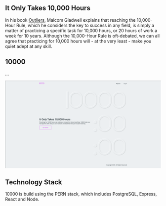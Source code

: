## It Only Takes 10,000 Hours

In his book [Outliers](https://en.wikipedia.org/wiki/Outliers_(book)), Malcom Gladwell explains that reaching the 10,000-Hour Rule, which he considers the key to success in any field, is simply a matter of practicing a specific task for 10,000 hours, or 20 hours of work a week for 10 years. Although the 10,000-Hour Rule is oft-debated, we can all agree that practicing for 10,000 hours will - at the very least - make you quiet adept at any skill.

## 10000
...

![Home Page](./screenshots/10000-home.PNG "Home Page")

## Technology Stack
10000 is build using the PERN stack, which includes PostgreSQL, Express, React and Node.
